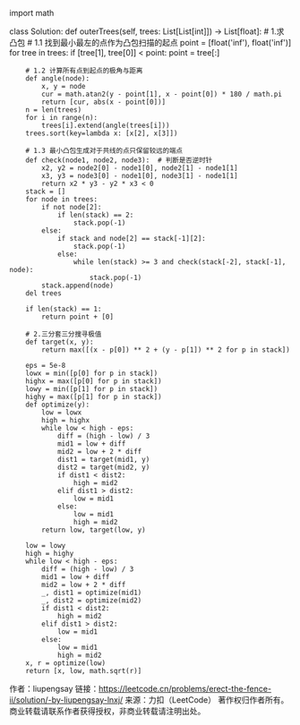 import math


class Solution:
    def outerTrees(self, trees: List[List[int]]) -> List[float]:
        # 1.求凸包
        # 1.1 找到最小最左的点作为凸包扫描的起点
        point = [float('inf'), float('inf')]
        for tree in trees:
            if [tree[1], tree[0]] < point:
                point = tree[:]

        # 1.2 计算所有点到起点的极角与距离
        def angle(node):
            x, y = node
            cur = math.atan2(y - point[1], x - point[0]) * 180 / math.pi
            return [cur, abs(x - point[0])]
        n = len(trees)
        for i in range(n):
            trees[i].extend(angle(trees[i]))
        trees.sort(key=lambda x: [x[2], x[3]])

        # 1.3 最小凸包生成对于共线的点只保留较远的端点
        def check(node1, node2, node3):  # 判断是否逆时针
            x2, y2 = node2[0] - node1[0], node2[1] - node1[1]
            x3, y3 = node3[0] - node1[0], node3[1] - node1[1]
            return x2 * y3 - y2 * x3 < 0
        stack = []
        for node in trees:
            if not node[2]:
                if len(stack) == 2:
                    stack.pop(-1)
            else:
                if stack and node[2] == stack[-1][2]:
                    stack.pop(-1)
                else:
                    while len(stack) >= 3 and check(stack[-2], stack[-1], node):
                        stack.pop(-1)
            stack.append(node)
        del trees
        
        if len(stack) == 1:
            return point + [0]
        
        # 2.三分套三分搜寻极值
        def target(x, y):
            return max([(x - p[0]) ** 2 + (y - p[1]) ** 2 for p in stack])

        eps = 5e-8
        lowx = min([p[0] for p in stack])
        highx = max([p[0] for p in stack])
        lowy = min([p[1] for p in stack])
        highy = max([p[1] for p in stack])
        def optimize(y):
            low = lowx
            high = highx
            while low < high - eps:
                diff = (high - low) / 3
                mid1 = low + diff
                mid2 = low + 2 * diff
                dist1 = target(mid1, y)
                dist2 = target(mid2, y)
                if dist1 < dist2:
                    high = mid2
                elif dist1 > dist2:
                    low = mid1
                else:
                    low = mid1
                    high = mid2
            return low, target(low, y)

        low = lowy
        high = highy
        while low < high - eps:
            diff = (high - low) / 3
            mid1 = low + diff
            mid2 = low + 2 * diff
            _, dist1 = optimize(mid1)
            _, dist2 = optimize(mid2)
            if dist1 < dist2:
                high = mid2
            elif dist1 > dist2:
                low = mid1
            else:
                low = mid1
                high = mid2
        x, r = optimize(low)
        return [x, low, math.sqrt(r)]

作者：liupengsay
链接：https://leetcode.cn/problems/erect-the-fence-ii/solution/-by-liupengsay-lnxj/
来源：力扣（LeetCode）
著作权归作者所有。商业转载请联系作者获得授权，非商业转载请注明出处。